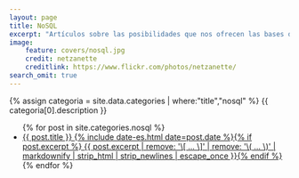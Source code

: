 ```yaml
---
layout: page
title: NoSQL
excerpt: "Artículos sobre las posibilidades que nos ofrecen las bases de dato no estructuradas o bases de datos NoSQL"
image:
    feature: covers/nosql.jpg
    credit: netzanette
    creditlink: https://www.flickr.com/photos/netzanette/
search_omit: true
---
```


{% assign categoria = site.data.categories | where:"title","nosql" %}
{{ categoria[0].description }}

<ul class="post-list">
{% for post in site.categories.nosql %}
  <li><article><a href="{{ site.url }}{{ post.url }}">{{ post.title }} <span class="entry-date"><time datetime="{{ post.date | date_to_xmlschema }}">{% include date-es.html date=post.date %}</time></span>{% if post.excerpt %} <span class="excerpt">{{ post.excerpt | remove: '\[ ... \]' | remove: '\( ... \)' | markdownify | strip_html | strip_newlines | escape_once }}</span>{% endif %}</a></article></li>
{% endfor %}
</ul>
